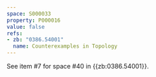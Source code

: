 ```yaml
---
space: S000033
property: P000016
value: false
refs:
- zb: "0386.54001"
  name: Counterexamples in Topology
---
```


See item #7 for space #40 in {{zb:0386.54001}}.
